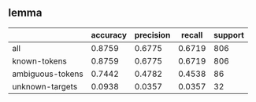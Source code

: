 
## lemma

|                  | accuracy | precision | recall | support |
|------------------|----------|-----------|--------|---------|
| all              | 0.8759   | 0.6775    | 0.6719 | 806     |
| known-tokens     | 0.8759   | 0.6775    | 0.6719 | 806     |
| ambiguous-tokens | 0.7442   | 0.4782    | 0.4538 | 86      |
| unknown-targets  | 0.0938   | 0.0357    | 0.0357 | 32      |

